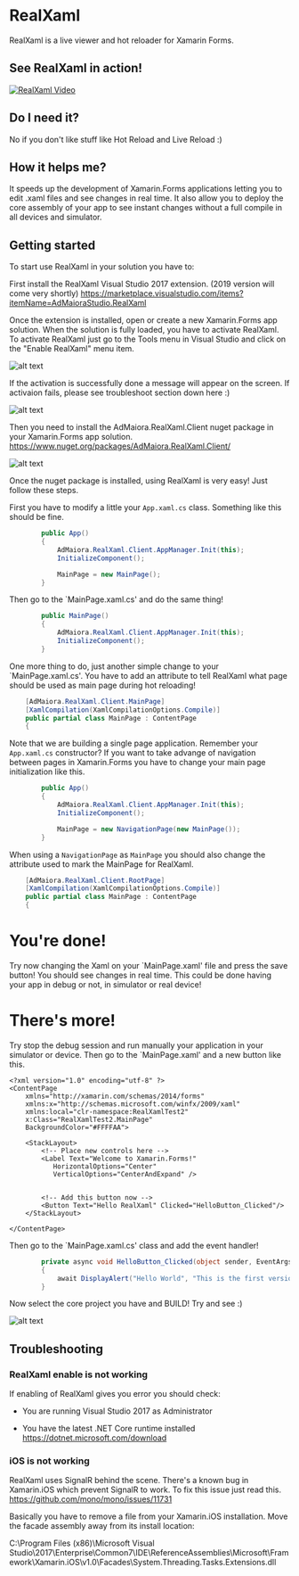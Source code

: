 # RealXaml
RealXaml is a live viewer and hot reloader for Xamarin Forms. 

## See RealXaml in action!
[![RealXaml Video](http://www.admaiorastudio.com/wp-content/uploads/2019/04/realxaml.video_.thumb_.png)](https://youtu.be/jJO3xjcD8lQ)

## Do I need it?
No if you don't like stuff like Hot Reload and Live Reload :)

## How it helps me?
It speeds up the development of Xamarin.Forms applications letting you to edit .xaml files and see changes in real time. It also allow you to deploy the core assembly of your app to see instant changes without a full compile in all devices and simulator.

## Getting started
To start use RealXaml in your solution you have to:

First install the RealXaml Visual Studio 2017 extension. (2019 version will come very shortly)
https://marketplace.visualstudio.com/items?itemName=AdMaioraStudio.RealXaml

  
Once the extension is installed, open or create a new Xamarin.Forms app solution. When the solution is fully loaded, you have to activate RealXaml.
To activate RealXaml just go to the Tools menu in Visual Studio and click on the "Enable RealXaml" menu item.

![alt text](http://www.admaiorastudio.com/wp-content/uploads/2019/04/realxaml.activate.png)

If the activation is successfully done a message will appear on the screen. 
If activaion fails, please see troubleshoot section down here :)

![alt text](http://www.admaiorastudio.com/wp-content/uploads/2019/04/realxaml.everything.ok_.png)

Then you need to install the AdMaiora.RealXaml.Client nuget package in your Xamarin.Forms app solution.
https://www.nuget.org/packages/AdMaiora.RealXaml.Client/

![alt text](http://www.admaiorastudio.com/wp-content/uploads/2019/04/realxaml.nugetinstall.png)

Once the nuget package is installed, using RealXaml is very easy! Just follow these steps.

First you have to modify a little your `App.xaml.cs` class. Something like this should be fine.
```c#
        public App()
        {
            AdMaiora.RealXaml.Client.AppManager.Init(this);
            InitializeComponent();

            MainPage = new MainPage();
        }
```

Then go to the `MainPage.xaml.cs' and do the same thing!
```c#
        public MainPage()
        {
            AdMaiora.RealXaml.Client.AppManager.Init(this);
            InitializeComponent();
        }
```

One more thing to do, just another simple change to your `MainPage.xaml.cs'. You have to add an attribute to tell RealXaml what page should be used as main page during hot reloading!
```c#
    [AdMaiora.RealXaml.Client.MainPage]
    [XamlCompilation(XamlCompilationOptions.Compile)]
    public partial class MainPage : ContentPage
    {
```

Note that we are building a single page application. Remember your `App.xaml.cs` constructor? If you want to take advange of navigation between pages in Xamarin.Forms you have to change your main page initialization like this. 
```c#
        public App()
        {
            AdMaiora.RealXaml.Client.AppManager.Init(this);
            InitializeComponent();

            MainPage = new NavigationPage(new MainPage());
        }
```

When using a `NavigationPage` as `MainPage` you should also change the attribute used to mark the MainPage for RealXaml. 
```c#
    [AdMaiora.RealXaml.Client.RootPage]
    [XamlCompilation(XamlCompilationOptions.Compile)]
    public partial class MainPage : ContentPage
    {
```

# You're done!

Try now changing the Xaml on your `MainPage.xaml' file and press the save button! You should see changes in real time.
This could be done having your app in debug or not, in simulator or real device!

# There's more!

Try stop the debug session and run manually your application in your simulator or device. 
Then go to the `MainPage.xaml' and a new button like this.
```xaml
<?xml version="1.0" encoding="utf-8" ?>
<ContentPage 
    xmlns="http://xamarin.com/schemas/2014/forms"
    xmlns:x="http://schemas.microsoft.com/winfx/2009/xaml"
    xmlns:local="clr-namespace:RealXamlTest2"
    x:Class="RealXamlTest2.MainPage"
    BackgroundColor="#FFFFAA">

    <StackLayout>
        <!-- Place new controls here -->
        <Label Text="Welcome to Xamarin.Forms!" 
           HorizontalOptions="Center"
           VerticalOptions="CenterAndExpand" />
		   
		   
		<!-- Add this button now -->
        <Button Text="Hello RealXaml" Clicked="HelloButton_Clicked"/>
    </StackLayout>

</ContentPage>
```

Then go to the `MainPage.xaml.cs' class and add the event handler!
```c#
        private async void HelloButton_Clicked(object sender, EventArgs e)
        {
            await DisplayAlert("Hello World", "This is the first version of RealXaml", "Great");
        }
```

Now select the core project you have and BUILD! Try and see :)

![alt text](http://www.admaiorastudio.com/wp-content/uploads/2019/04/realxaml.build_.png)

## Troubleshooting

### RealXaml enable is not working
If enabling of RealXaml gives you error you should check:

- You are running Visual Studio 2017 as Administrator

- You have the latest .NET Core runtime installed
https://dotnet.microsoft.com/download

### iOS is not working
RealXaml uses SignalR behind the scene. There's a known bug in Xamarin.iOS which prevent SignalR to work. To fix this issue just read this.
https://github.com/mono/mono/issues/11731

Basically you have to remove a file from your Xamarin.iOS installation.
Move the facade assembly away from its install location:

C:\Program Files (x86)\Microsoft Visual Studio\2017\Enterprise\Common7\IDE\ReferenceAssemblies\Microsoft\Framework\Xamarin.iOS\v1.0\Facades\System.Threading.Tasks.Extensions.dll